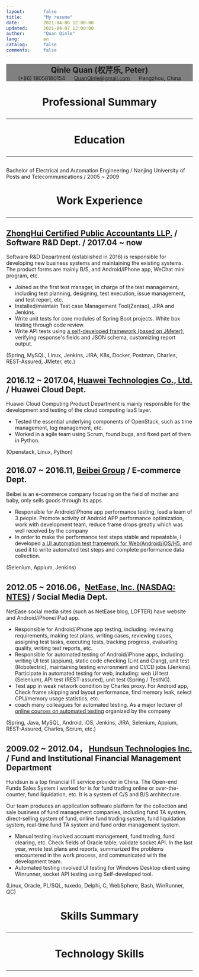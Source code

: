 ```yaml
---
layout:       false
title:        "My resume"
date:         2021-04-06 12:00:00
updated:      2021-04-07 12:00:00
author:       "Quan Qinle"
lang:         en
catalog:      false
comments:     false
---
```


<!DOCTYPE html>
<html lang="en">

<head>
    <meta charset="UTF-8">
    <link rel="apple-touch-icon" sizes="180x180" href="/images/apple-touch-icon-next.png">
    <link rel="icon" type="image/png" sizes="32x32" href="/images/favicon-32x32.ico">
    <link rel="icon" type="image/png" sizes="16x16" href="/images/favicon-16x16.png">
    <link rel="mask-icon" href="/images/logo.svg" color="#222">
    <link rel="stylesheet" href="/css/main.css">
    <meta property="article:author" content="权芹乐">
    <title>Peter Quan' resume</title>
</head>

<body>
<div class="main-inner content post posts-expand">

<div style="text-align: center; background-color: gray">
  <div style="font-size: 1.5em; font-weight: 700">Qinle Quan (权芹乐, Peter)</div>
  <div>
    <span style="margin: 0 10px"> (+86) 18058180154</span>
    <span style="margin: 0 10px"><a href="mailto:quanqinle@gmail.com" target="_blank">QuanQinle@gmail.com</a></span>
    <span style="margin: 0 10px"> Hangzhou, China</span>
  </div>
</div>

# <div style="text-align:center">Professional Summary</div><hr>


# <div style="text-align:center">Education</div><hr>

Bachelor of Electrical and Automation Engineering / Nanjing University of Posts and Telecommunications / 2005 ~ 2009


# <div style="text-align:center">Work Experience</div><hr>

## <a href="http://www.zhcpa.cn/en">ZhongHui Certified Public Accountants LLP.</a> / Software R&D Dept. / 2017.04 ~ now

Software R&D Department (established in 2016) is responsible for developing new business systems and maintaining the existing systems. The product forms are mainly B/S, and Android/iPhone app, WeChat mini program, etc.

- Joined as the first test manager, in charge of the test management, including test planning, designing, test execution, issue management, and test report, etc.
- Installed/maintain Test case Management Tool(Zentao), JIRA and Jenkins.
- Write unit tests for core modules of Spring Boot projects. White box testing through code review.
- Write API tests using [a self-developed framework (based on JMeter)](https://github.com/quanqinle/InterfaceTesting), verifying response's fields and JSON schema, customizing report output.

(Spring, MySQL, Linux, Jenkins, JIRA, K8s, Docker, Postman, Charles, REST-Assured, JMeter, etc.)


##  2016.12 ~ 2017.04, <a href="https://www.huawei.com/en/">Huawei Technologies Co., Ltd.</a> / Huawei Cloud Dept.

Huawei Cloud Computing Product Department is mainly responsible for the development and testing of the cloud computing IaaS layer.

- Tested the essential underlying components of OpenStack, such as time management, log management, etc.
- Worked in a agile team using Scrum, found bugs, and fixed part of them in Python.

(Openstack, Linux, Python)


##  2016.07 ~ 2016.11, <a href="https://www.beibei.com.cn/">Beibei Group</a> / E-commerce Dept.

Beibei is an e-commerce company focusing on the field of mother and baby, only sells goods through its apps.

- Responsible for Android/iPhone app performance testing, lead a team of 3 people. Promote activity of Android APP performance optimization, work with development team, reduce frame drops greatly which was well received by the company
- In order to make the performance test steps stable and repeatable, I developed [a UI automation test framework for Web/Android/iOS/H5](https://github.com/quanqinle/WebAndAppUITesting), and used it to write automated test steps and complete performance data collection.

(Selenium, Appium, Jenkins)


## 2012.05 ~ 2016.06，<a href="http://ir.netease.com/">NetEase, Inc. (NASDAQ: NTES)</a> / Social Media Dept.

NetEase social media sites (such as NetEase blog, LOFTER) have website and Android/iPhone/iPad app.


- Responsible for Android/iPhone app testing, including: reviewing requirements, making test plans, writing cases, reviewing cases, assigning test tasks, executing tests, tracking progress, evaluating quality, writing test reports, etc.
- Responsible for automated testing of Android/iPhone apps, including: writing UI test (appium), static code checking (Lint and Clang), unit test (Robolectric), maintaining testing environment and CI/CD jobs (Jenkins).
Participate in automated testing for web, including: web UI test (Selenium), API test (REST-assured), unit test (Spring / TestNG).
- Test app in weak network condition by Charles proxy. For Android app, Check frame skipping and layout performance, find memory leak, select CPU/memory usage statistics, etc.
- coach many colleagues for automated testing.
As a major lecturer of [online courses on automated testing](http://mooc.study.163.com/course/NEU-1000112018) organized by the company 

(Spring, Java, MySQL, Android, iOS, Jenkins, JIRA, Selenium, Appium, REST-Assured, Charles, Scrum, etc.)


## 2009.02 ~ 2012.04， <a href="https://www.hundsun.com/en">Hundsun Technologies Inc.</a> /  Fund and Institutional Financial Management Department

Hundsun is a top financial IT service provider in China. The Open-end Funds Sales System I worked for is for fund trading online or over-the-counter, fund liquidation, etc. It is a system of C/S and B/S architecture.

Our team produces an application software platform for the collection and sale business of fund management companies, including fund TA system, direct-selling system of fund, online fund trading system, fund liquidation system, real-time fund TA system and fund order management system.

- Manual testing involved account management, fund trading, fund clearing, etc. Check fields of Oracle table, validate socket API. In the last year, wrote test plans and reports, summarized the problems encountered in the work process, and communicated with the development team.
- Automated testing involved UI testing for Windows Desktop client using Winrunner, socket API testing using Self-developed tool.

(Linux, Oracle, PL/SQL, tuxedo, Delphi, C, WebSphere, Bash, WinRunner, QC)

# <div style="text-align:center">Skills Summary</div><hr>


# <div style="text-align:center">Technology Skills</div><hr>


</div>
</body>
</html>